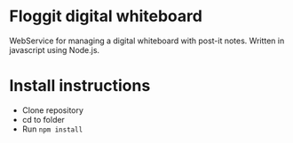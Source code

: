 # Floggit digital whiteboard

WebService for managing a digital whiteboard with post-it notes. Written in javascript using Node.js.

# Install instructions
* Clone repository
* cd to folder
* Run `npm install`

